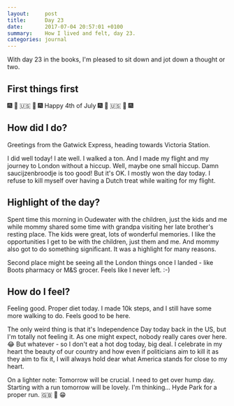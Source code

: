 ```yaml
---
layout:     post
title:      Day 23
date:       2017-07-04 20:57:01 +0100
summary:    How I lived and felt, day 23.
categories: journal
---
```


With day 23 in the books, I'm pleased to sit down and jot down a thought or two.

## First things first

🎆 🎇 🇺🇸 🎇 🎆 Happy 4th of July 🎆 🎇 🇺🇸 🎇 🎆 

## How did I do?

Greetings from the Gatwick Express, heading towards Victoria Station.

I did well today! I ate well. I walked a ton. And I made my flight and my journey to London without a hiccup. Well, maybe one small hiccup. Damn saucijzenbroodje is too good! But it's OK. I mostly won the day today. I refuse to kill myself over having a Dutch treat while waiting for my flight.

## Highlight of the day?

Spent time this morning in Oudewater with the children, just the kids and me while mommy shared some time with grandpa visiting her late brother's resting place. The kids were great, lots of wonderful memories. I like the opportunities I get to be with the children, just them and me. And mommy also got to do something significant. It was a highlight for many reasons.

Second place might be seeing all the London things once I landed - like Boots pharmacy or M&S grocer. Feels like I never left. :-)

## How do I feel?

Feeling good. Proper diet today. I made 10k steps, and I still have some more walking to do. Feels good to be here.

The only weird thing is that it's Independence Day today back in the US, but I'm totally not feeling it. As one might expect, nobody really cares over here. 😂 But whatever - so I don't eat a hot dog today, big deal. I celebrate in my heart the beauty of our country and how even if politicians aim to kill it as they aim to fix it, I will always hold dear what America stands for close to my heart.

On a lighter note: Tomorrow will be crucial. I need to get over hump day. Starting with a run tomorrow will be lovely. I'm thinking... Hyde Park for a proper run. 🇬🇧 🏃 😁